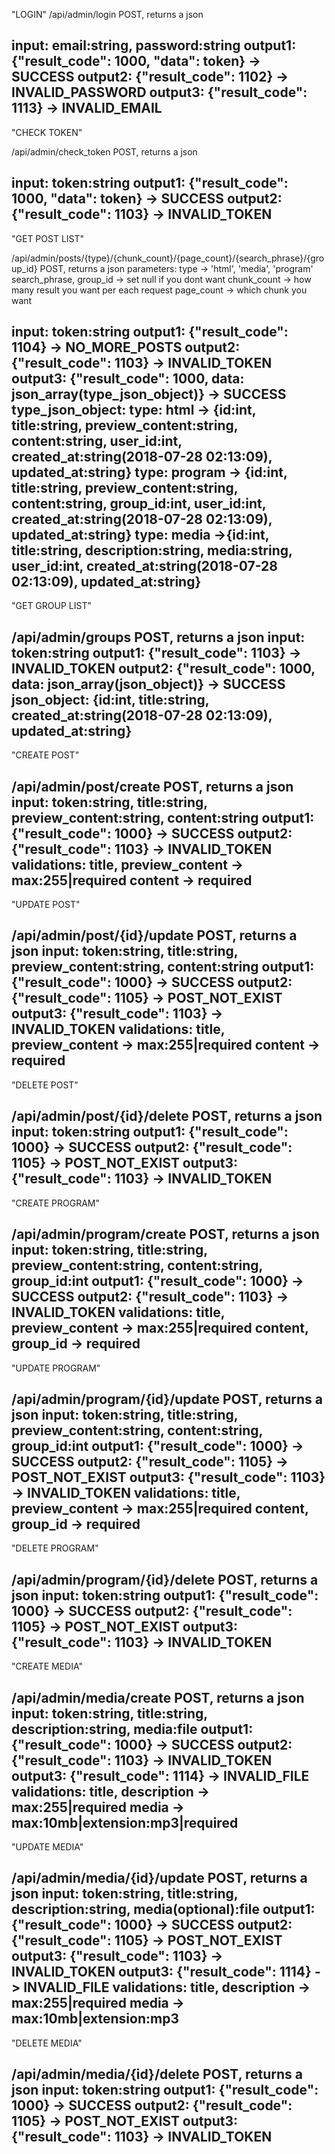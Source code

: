 "LOGIN"
/api/admin/login POST, returns a json 

input: email:string, password:string
output1: {"result_code": 1000, "data": token} -> SUCCESS
output2: {"result_code": 1102} -> INVALID_PASSWORD
output3: {"result_code": 1113} -> INVALID_EMAIL
-----------------------------------------------------------------------------------------------------------
"CHECK TOKEN"

/api/admin/check_token POST, returns a json 

input: token:string
output1: {"result_code": 1000, "data": token} -> SUCCESS
output2: {"result_code": 1103} -> INVALID_TOKEN
-----------------------------------------------------------------------------------------------------------
"GET POST LIST"

/api/admin/posts/{type}/{chunk_count}/{page_count}/{search_phrase}/{group_id} POST, returns a json 
parameters: 
	type -> 'html', 'media', 'program'
	search_phrase, group_id -> set null if you dont want
	chunk_count -> how many result you want per each request
	page_count -> which chunk you want

input: token:string
output1: {"result_code": 1104} -> NO_MORE_POSTS
output2: {"result_code": 1103} -> INVALID_TOKEN
output3: {"result_code": 1000, data: json_array(type_json_object)} -> SUCCESS
	type_json_object:
		type: html -> {id:int, title:string, preview_content:string, content:string, user_id:int, created_at:string(2018-07-28 02:13:09), updated_at:string}
		type: program -> {id:int, title:string, preview_content:string, content:string, group_id:int, user_id:int, created_at:string(2018-07-28 02:13:09), updated_at:string}
		type: media ->{id:int, title:string, description:string, media:string, user_id:int, created_at:string(2018-07-28 02:13:09), updated_at:string}
-----------------------------------------------------------------------------------------------------------
"GET GROUP LIST"

/api/admin/groups POST, returns a json 
input: token:string
output1: {"result_code": 1103} -> INVALID_TOKEN
output2: {"result_code": 1000, data: json_array(json_object)} -> SUCCESS
	json_object:
		{id:int, title:string, created_at:string(2018-07-28 02:13:09), updated_at:string}
-----------------------------------------------------------------------------------------------------------
"CREATE POST"

/api/admin/post/create POST, returns a json 
input: token:string, title:string, preview_content:string, content:string
output1: {"result_code": 1000} -> SUCCESS
output2: {"result_code": 1103} -> INVALID_TOKEN
validations: title, preview_content -> max:255|required
			 content -> required
-----------------------------------------------------------------------------------------------------------
"UPDATE POST"

/api/admin/post/{id}/update POST, returns a json 
input: token:string, title:string, preview_content:string, content:string
output1: {"result_code": 1000} -> SUCCESS
output2: {"result_code": 1105} -> POST_NOT_EXIST
output3: {"result_code": 1103} -> INVALID_TOKEN
validations: title, preview_content -> max:255|required
			 content -> required
-----------------------------------------------------------------------------------------------------------
"DELETE POST"

/api/admin/post/{id}/delete POST, returns a json 
input: token:string
output1: {"result_code": 1000} -> SUCCESS
output2: {"result_code": 1105} -> POST_NOT_EXIST
output3: {"result_code": 1103} -> INVALID_TOKEN
-----------------------------------------------------------------------------------------------------------
"CREATE PROGRAM"

/api/admin/program/create POST, returns a json 
input: token:string, title:string, preview_content:string, content:string, group_id:int
output1: {"result_code": 1000} -> SUCCESS
output2: {"result_code": 1103} -> INVALID_TOKEN
validations: title, preview_content -> max:255|required
			 content, group_id -> required
-----------------------------------------------------------------------------------------------------------
"UPDATE PROGRAM"

/api/admin/program/{id}/update POST, returns a json 
input: token:string, title:string, preview_content:string, content:string, group_id:int
output1: {"result_code": 1000} -> SUCCESS
output2: {"result_code": 1105} -> POST_NOT_EXIST
output3: {"result_code": 1103} -> INVALID_TOKEN
validations: title, preview_content -> max:255|required
			 content, group_id -> required
-----------------------------------------------------------------------------------------------------------
"DELETE PROGRAM"

/api/admin/program/{id}/delete POST, returns a json 
input: token:string
output1: {"result_code": 1000} -> SUCCESS
output2: {"result_code": 1105} -> POST_NOT_EXIST
output3: {"result_code": 1103} -> INVALID_TOKEN
-----------------------------------------------------------------------------------------------------------
"CREATE MEDIA"

/api/admin/media/create POST, returns a json 
input: token:string, title:string, description:string, media:file
output1: {"result_code": 1000} -> SUCCESS
output2: {"result_code": 1103} -> INVALID_TOKEN
output3: {"result_code": 1114} -> INVALID_FILE
validations: title, description -> max:255|required 
			 media -> max:10mb|extension:mp3|required		 
-----------------------------------------------------------------------------------------------------------
"UPDATE MEDIA"

/api/admin/media/{id}/update POST, returns a json 
input: token:string, title:string, description:string, media(optional):file
output1: {"result_code": 1000} -> SUCCESS
output2: {"result_code": 1105} -> POST_NOT_EXIST
output3: {"result_code": 1103} -> INVALID_TOKEN
output3: {"result_code": 1114} -> INVALID_FILE
validations: title, description -> max:255|required 
			 media -> max:10mb|extension:mp3
-----------------------------------------------------------------------------------------------------------
"DELETE MEDIA"

/api/admin/media/{id}/delete POST, returns a json 
input: token:string
output1: {"result_code": 1000} -> SUCCESS
output2: {"result_code": 1105} -> POST_NOT_EXIST
output3: {"result_code": 1103} -> INVALID_TOKEN
-----------------------------------------------------------------------------------------------------------
